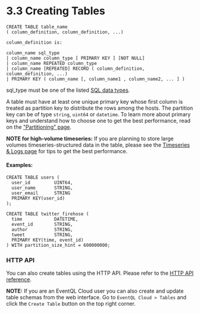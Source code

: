 3.3 Creating Tables
===================

    CREATE TABLE table_name
    ( column_definition, column_definition, ...)

    column_definition is:

    column_name sql_type
    | column_name column_type [ PRIMARY KEY ] [NOT NULL]
    | column_name REPEATED column_type
    | column_name [REPEATED] RECORD ( column_definition, column_definition, ...)
    | PRIMARY KEY ( column_name [, column_name1 , column_name2, ... ] )


sql_type must be one of the listed [SQL data types](../datatypes/).

A table must have at least one unique primary key whose first column is treated as partition key to distribute the rows among the hosts.
The partition key can be of type `string`, `uint64` or `datetime`. To learn more about primary keys and understand how to choose one
to get the best performance, read on the ["Partitioning" page](../partitioning/).

**NOTE for high-volume timeseries:** If you are planning to store large volumes
timeseries-structured data in the table, please see the
[Timeseries & Logs page](../../collecting-data/high-volume-timeseries-logs) for
tips to get the best performance.

#### Examples:

    CREATE TABLE users (
      user_id         UINT64,
      user_name       STRING,
      user_email      STRING
      PRIMARY KEY(user_id)
    );

    CREATE TABLE twitter_firehose (
      time            DATETIME,
      event_id        STRING,
      author          STRING,
      tweet           STRING,
      PRIMARY KEY(time, event_id)
    ) WITH partition_size_hint = 600000000;


### HTTP API

You can also create tables using the HTTP API. Please refer to the [HTTP API reference](/documentation/api/http/).

**NOTE:** If you are an EventQL Cloud user you can also create and update table
schemas from the web interface. Go to `EventQL Cloud > Tables` and click the
`Create Table` button on the top right corner.
